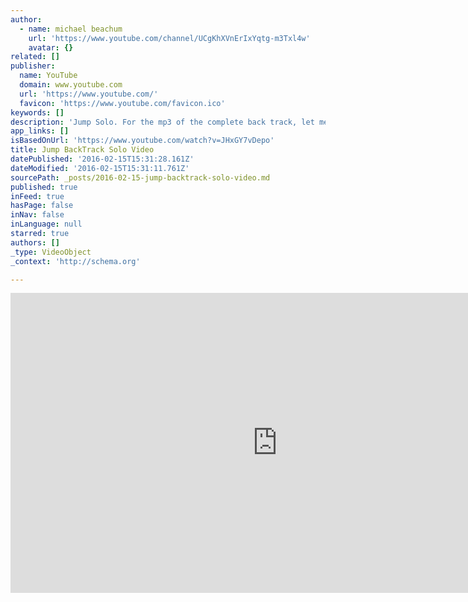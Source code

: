 ```yaml
---
author:
  - name: michael beachum
    url: 'https://www.youtube.com/channel/UCgKhXVnErIxYqtg-m3Txl4w'
    avatar: {}
related: []
publisher:
  name: YouTube
  domain: www.youtube.com
  url: 'https://www.youtube.com/'
  favicon: 'https://www.youtube.com/favicon.ico'
keywords: []
description: 'Jump Solo. For the mp3 of the complete back track, let me know.'
app_links: []
isBasedOnUrl: 'https://www.youtube.com/watch?v=JHxGY7vDepo'
title: Jump BackTrack Solo Video
datePublished: '2016-02-15T15:31:28.161Z'
dateModified: '2016-02-15T15:31:11.761Z'
sourcePath: _posts/2016-02-15-jump-backtrack-solo-video.md
published: true
inFeed: true
hasPage: false
inNav: false
inLanguage: null
starred: true
authors: []
_type: VideoObject
_context: 'http://schema.org'

---
```

<iframe src="https://cdn.embedly.com/widgets/media.html?src=https%3A%2F%2Fwww.youtube.com%2Fembed%2FJHxGY7vDepo%3Ffeature%3Doembed&amp;url=https%3A%2F%2Fwww.youtube.com%2Fwatch%3Fv%3DJHxGY7vDepo&amp;image=https%3A%2F%2Fi.ytimg.com%2Fvi%2FJHxGY7vDepo%2Fhqdefault.jpg&amp;key=b7d04c9b404c499eba89ee7072e1c4f7&amp;type=text%2Fhtml&amp;schema=youtube" width="854" height="480" scrolling="no" frameborder="0" allowfullscreen="allowfullscreen" style=""></iframe>